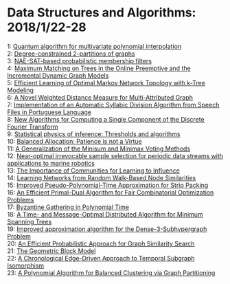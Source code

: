 # Data Structures and Algorithms: 2018/1/22-28  
1: [Quantum algorithm for multivariate polynomial interpolation](https://doi.org/10.48550/arXiv.1701.03990)  
2: [Degree-constrained 2-partitions of graphs](https://doi.org/10.48550/arXiv.1801.06216)  
3: [NAE-SAT-based probabilistic membership filters](https://doi.org/10.48550/arXiv.1801.06232)  
4: [Maximum Matching on Trees in the Online Preemptive and the Incremental  Dynamic Graph Models](https://doi.org/10.48550/arXiv.1612.05419)  
5: [Efficient Learning of Optimal Markov Network Topology with k-Tree  Modeling](https://doi.org/10.48550/arXiv.1801.06900)  
6: [A Novel Weighted Distance Measure for Multi-Attributed Graph](https://doi.org/10.48550/arXiv.1801.07150)  
7: [Implementation of an Automatic Syllabic Division Algorithm from Speech  Files in Portuguese Language](https://doi.org/10.48550/arXiv.1501.07496)  
8: [New Algorithms for Computing a Single Component of the Discrete Fourier  Transform](https://doi.org/10.48550/arXiv.1503.02577)  
9: [Statistical physics of inference: Thresholds and algorithms](https://doi.org/10.48550/arXiv.1511.02476)  
10: [Balanced Allocation: Patience is not a Virtue](https://doi.org/10.48550/arXiv.1602.08298)  
11: [A Generalization of the Minisum and Minimax Voting Methods](https://doi.org/10.48550/arXiv.1611.01364)  
12: [Near-optimal irrevocable sample selection for periodic data streams with  applications to marine robotics](https://doi.org/10.48550/arXiv.1711.10945)  
13: [The Importance of Communities for Learning to Influence](https://doi.org/10.48550/arXiv.1801.07355)  
14: [Learning Networks from Random Walk-Based Node Similarities](https://doi.org/10.48550/arXiv.1801.07386)  
15: [Improved Pseudo-Polynomial-Time Approximation for Strip Packing](https://doi.org/10.48550/arXiv.1801.07541)  
16: [An Efficient Primal-Dual Algorithm for Fair Combinatorial Optimization  Problems](https://doi.org/10.48550/arXiv.1801.07544)  
17: [Byzantine Gathering in Polynomial Time](https://doi.org/10.48550/arXiv.1801.07656)  
18: [A Time- and Message-Optimal Distributed Algorithm for Minimum Spanning  Trees](https://doi.org/10.48550/arXiv.1607.06883)  
19: [Improved approximation algorithm for the Dense-3-Subhypergraph Problem](https://doi.org/10.48550/arXiv.1704.08620)  
20: [An Efficient Probabilistic Approach for Graph Similarity Search](https://doi.org/10.48550/arXiv.1706.05476)  
21: [The Geometric Block Model](https://doi.org/10.48550/arXiv.1709.05510)  
22: [A Chronological Edge-Driven Approach to Temporal Subgraph Isomorphism](https://doi.org/10.48550/arXiv.1801.08098)  
23: [A Polynomial Algorithm for Balanced Clustering via Graph Partitioning](https://doi.org/10.48550/arXiv.1801.03347)  